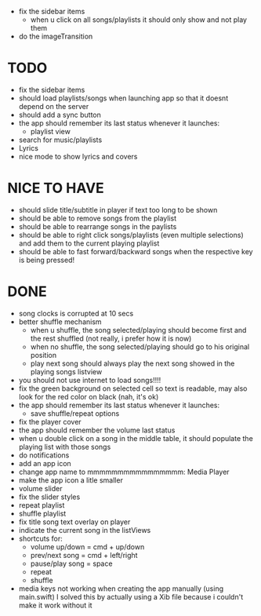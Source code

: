 - fix the sidebar items
  - when u click on all songs/playlists it should only show and not play them
- do the imageTransition

# TODO
- fix the sidebar items
- should load playlists/songs when launching app so that it doesnt depend on the server
- should add a sync button
- the app should remember its last status whenever it launches:
  - playlist view
- search for music/playlists
- Lyrics
- nice mode to show lyrics and covers

# NICE TO HAVE
- should slide title/subtitle in player if text too long to be shown
- should be able to remove songs from the playlist
- should be able to rearrange songs in the paylists
- should be able to right click songs/playlists (even multiple selections) and add them to the current playing playlist
- should be able to fast forward/backward songs when the respective key is being pressed!

# DONE
- song clocks is corrupted at 10 secs
- better shuffle mechanism
  - when u shuffle, the song selected/playing should become first and the rest shuffled
    (not really, i prefer how it is now)
  - when no shuffle, the song selected/playing should go to his original position
  - play next song should always play the next song showed in the playing songs listview
- you should not use internet to load songs!!!!
- fix the green background on selected cell so text is readable, may also look for the red color on black
  (nah, it's ok)
- the app should remember its last status whenever it launches:
  - save shuffle/repeat options
- fix the player cover
- the app should remember the volume last status
- when u double click on a song in the middle table, it should populate the playing list with those songs
- do notifications
- add an app icon
- change app name to mmmmmmmmmmmmmmmm: Media Player
- make the app icon a litle smaller
- volume slider
- fix the slider styles
- repeat playlist
- shuffle playlist
- fix title song text overlay on player
- indicate the current song in the listViews
- shortcuts for:
  - volume up/down = cmd + up/down
  - prev/next song = cmd + left/right
  - pause/play song = space
  - repeat
  - shuffle
- media keys not working when creating the app manually (using main.swift)
  I solved this by actually using a Xib file because i couldn't make it work without it
